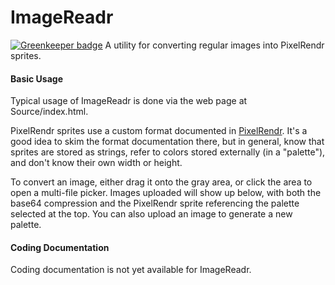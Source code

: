 # ImageReadr

[![Greenkeeper badge](https://badges.greenkeeper.io/FullScreenShenanigans/ImageReadr.svg)](https://greenkeeper.io/)
A utility for converting regular images into PixelRendr sprites.

#### Basic Usage

Typical usage of ImageReadr is done via the web page at Source/index.html.

PixelRendr sprites use a custom format documented in [PixelRendr](http://github.com/FullScreenShenanigans/PixelRendr). It's a good idea to skim the format documentation there, but in general, know that sprites are stored as strings, refer to colors stored externally (in a "palette"), and don't know their own width or height.

To convert an image, either drag it onto the gray area, or click the area to open a multi-file picker. Images uploaded will show up below, with both the base64 compression and the PixelRendr sprite referencing the palette selected at the top. You can also upload an image to generate a new palette.

#### Coding Documentation
Coding documentation is not yet available for ImageReadr. 
